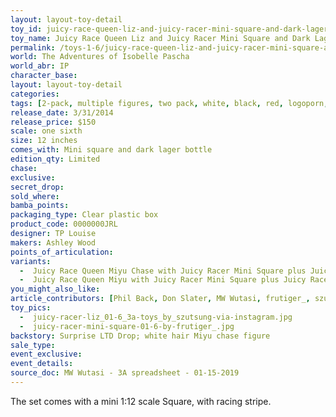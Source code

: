 ```yaml
---
layout: layout-toy-detail 
toy_id: juicy-race-queen-liz-and-juicy-racer-mini-square-and-dark-lager-bottle
toy_name: Juicy Race Queen Liz and Juicy Racer Mini Square and Dark Lager Bottle
permalink: /toys-1-6/juicy-race-queen-liz-and-juicy-racer-mini-square-and-dark-lager-bottle.html
world: The Adventures of Isobelle Pascha
world_abr: IP
character_base: 
layout: layout-toy-detail
categories: 
tags: [2-pack, multiple figures, two pack, white, black, red, logoporn, bottle]
release_date: 3/31/2014
release_price: $150 
scale: one sixth
size: 12 inches
comes_with: Mini square and dark lager bottle
edition_qty: Limited
chase: 
exclusive: 
secret_drop: 
sold_where: 
bamba_points: 
packaging_type: Clear plastic box
product_code: 0000000JRL
designer: TP Louise
makers: Ashley Wood 
points_of_articulation: 
variants: 
  -  Juicy Race Queen Miyu Chase with Juicy Racer Mini Square plus Juicy Race Lager Bottle
  -  Juicy Race Queen Miyu with Juicy Racer Mini Square plus Juicy Race Lager Bottle
you_might_also_like: 
article_contributors: [Phil Back, Don Slater, MW Wutasi, frutiger_, szutsung]
toy_pics: 
  -  juicy-racer-liz_01-6_3a-toys_by_szutsung-via-instagram.jpg
  -  juicy-racer-mini-square-01-6-by-frutiger_.jpg
backstory: Surprise LTD Drop; white hair Miyu chase figure
sale_type: 
event_exclusive: 
event_details: 
source_doc: MW Wutasi - 3A spreadsheet - 01-15-2019
---
```

The set comes with a mini 1:12 scale Square, with racing stripe.